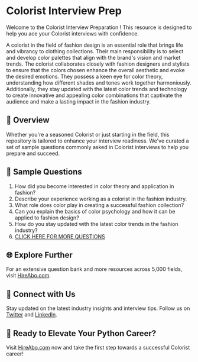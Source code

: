 # Colorist Interview Prep

Welcome to the Colorist Interview Preparation ! This resource is designed to help you ace your Colorist interviews with confidence.

A colorist in the field of fashion design is an essential role that brings life and vibrancy to clothing collections. Their main responsibility is to select and develop color palettes that align with the brand's vision and market trends. The colorist collaborates closely with fashion designers and stylists to ensure that the colors chosen enhance the overall aesthetic and evoke the desired emotions. They possess a keen eye for color theory, understanding how different shades and tones work together harmoniously. Additionally, they stay updated with the latest color trends and technology to create innovative and appealing color combinations that captivate the audience and make a lasting impact in the fashion industry.

## 🚀 Overview

Whether you're a seasoned Colorist or just starting in the field, this repository is tailored to enhance your interview readiness. We've curated a set of sample questions commonly asked in Colorist interviews to help you prepare and succeed.

## 📝 Sample Questions

1. How did you become interested in color theory and application in fashion?
2. Describe your experience working as a colorist in the fashion industry.
3. What role does color play in creating a successful fashion collection?
4. Can you explain the basics of color psychology and how it can be applied to fashion design?
5. How do you stay updated with the latest color trends in the fashion industry?
6. [CLICK HERE FOR MORE QUESTIONS](https://hireabo.com/job/6_1_17/Colorist)

## 🌐 Explore Further

For an extensive question bank and more resources across 5,000 fields, visit [HireAbo.com](https://www.hireabo.com).

## 📱 Connect with Us

Stay updated on the latest industry insights and interview tips. Follow us on [Twitter](https://twitter.com/hireabo) and [LinkedIn](https://www.linkedin.com/in/hire-abo-3609972a8/).

## 🚀 Ready to Elevate Your Python Career?

Visit [HireAbo.com](https://www.hireabo.com) now and take the first step towards a successful Colorist career!